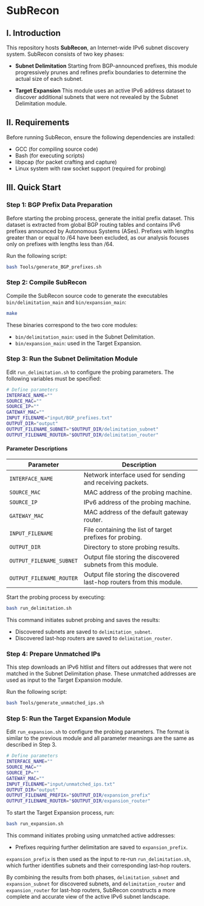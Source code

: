 # SubRecon

## I. Introduction

This repository hosts **SubRecon**, an Internet-wide IPv6 subnet discovery system. SubRecon consists of two key phases:

* **Subnet Delimitation**
  Starting from BGP-announced prefixes, this module progressively prunes and refines prefix boundaries to determine the actual size of each subnet.

* **Target Expansion**
  This module uses an active IPv6 address dataset to discover additional subnets that were not revealed by the Subnet Delimitation module.

## II. Requirements

Before running SubRecon, ensure the following dependencies are installed:

* GCC (for compiling source code)
* Bash (for executing scripts)
* libpcap (for packet crafting and capture)
* Linux system with raw socket support (required for probing)

## III. Quick Start

### Step 1: BGP Prefix Data Preparation

Before starting the probing process, generate the initial prefix dataset. This dataset is extracted from global BGP routing tables and contains IPv6 prefixes announced by Autonomous Systems (ASes). Prefixes with lengths greater than or equal to /64 have been excluded, as our analysis focuses only on prefixes with lengths less than /64.

Run the following script:

```bash
bash Tools/generate_BGP_prefixes.sh
```

### Step 2: Compile SubRecon

Compile the SubRecon source code to generate the executables `bin/delimitation_main` and `bin/expansion_main`:

```bash
make
```

These binaries correspond to the two core modules:

* `bin/delimitation_main`: used in the Subnet Delimitation.
* `bin/expansion_main`: used in the Target Expansion.

### Step 3: Run the Subnet Delimitation Module

Edit `run_delimitation.sh` to configure the probing parameters. The following variables must be specified:

```bash
# Define parameters
INTERFACE_NAME=""
SOURCE_MAC=""
SOURCE_IP=""
GATEWAY_MAC=""
INPUT_FILENAME="input/BGP_prefixes.txt"
OUTPUT_DIR="output"
OUTPUT_FILENAME_SUBNET="$OUTPUT_DIR/delimitation_subnet"
OUTPUT_FILENAME_ROUTER="$OUTPUT_DIR/delimitation_router"
```

#### Parameter Descriptions

| Parameter                  | Description                                                  |
| -------------------------- | ------------------------------------------------------------ |
| `INTERFACE_NAME`           | Network interface used for sending and receiving packets.    |
| `SOURCE_MAC`               | MAC address of the probing machine.                          |
| `SOURCE_IP`                | IPv6 address of the probing machine.                         |
| `GATEWAY_MAC`              | MAC address of the default gateway router.                   |
| `INPUT_FILENAME`           | File containing the list of target prefixes for probing.     |
| `OUTPUT_DIR`               | Directory to store probing results.                          |
| `OUTPUT_FILENAME_SUBNET` | Output file storing the discovered subnets from this module. |
| `OUTPUT_FILENAME_ROUTER`   | Output file storing the discovered last-hop routers from this module. |

Start the probing process by executing:

```bash
bash run_delimitation.sh
```

This command initiates subnet probing and saves the results:

* Discovered subnets are saved to `delimitation_subnet`.
* Discovered last-hop routers are saved to `delimitation_router`.

### Step 4: Prepare Unmatched IPs

This step downloads an IPv6 hitlist and filters out addresses that were not matched in the Subnet Delimitation phase. These unmatched addresses are used as input to the Target Expansion module.

Run the following script:

```bash
bash Tools/generate_unmatched_ips.sh
```

### Step 5: Run the Target Expansion Module

Edit `run_expansion.sh` to configure the probing parameters. The format is similar to the previous module and all parameter meanings are the same as described in Step 3.

```bash
# Define parameters
INTERFACE_NAME=""
SOURCE_MAC=""
SOURCE_IP=""
GATEWAY_MAC=""
INPUT_FILENAME="input/unmatched_ips.txt"
OUTPUT_DIR="output"
OUTPUT_FILENAME_PREFIX="$OUTPUT_DIR/expansion_prefix"
OUTPUT_FILENAME_ROUTER="$OUTPUT_DIR/expansion_router"
```

To start the Target Expansion process, run:

```bash
bash run_expansion.sh
```

This command initiates probing using unmatched active addresses:

* Prefixes requiring further delimitation are saved to `expansion_prefix`.

`expansion_prefix` is then used as the input to re-run `run_delimitation.sh`, which further identifies subnets and their corresponding last-hop routers.

By combining the results from both phases, `delimitation_subnet` and `expansion_subnet` for discovered subnets, and `delimitation_router` and `expansion_router` for last-hop routers, SubRecon constructs a more complete and accurate view of the active IPv6 subnet landscape.


